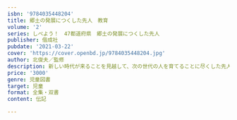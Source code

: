 ```yaml
---
isbn: '9784035448204'
title: 郷土の発展につくした先人　教育
volume: '2'
series: しべよう！　47都道府県　郷土の発展につくした先人
publisher: 偕成社
pubdate: '2021-03-22'
cover: 'https://cover.openbd.jp/9784035448204.jpg'
author: 北俊夫／監修
description: 新しい時代が来ることを見越して、次の世代の人を育てることに尽くした先人たちを紹介。どんな思いがあったのか、調べてみよう！
price: '3000'
genre: 児童図書
target: 児童
format: 全集・双書
content: 伝記

---
```

